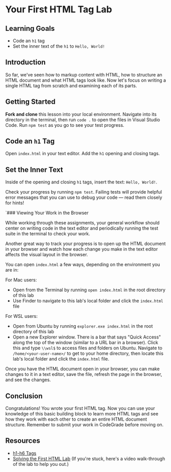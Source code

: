 # Your First HTML Tag Lab

## Learning Goals

- Code an `h1` tag
- Set the inner text of the `h1` to `Hello, World!`

## Introduction

So far, we've seen how to markup content with HTML, how to structure an HTML
document and what HTML tags look like. Now let's focus on writing a single HTML
tag from scratch and examining each of its parts.

## Getting Started

**Fork and clone** this lesson into your local environment. Navigate into its
directory in the terminal, then run `code .` to open the files in Visual Studio
Code. Run `npm test` as you go to see your test progress.

## Code an `h1` Tag

Open `index.html` in your text editor. Add the `h1` opening and closing tags.

## Set the Inner Text

Inside of the opening and closing `h1` tags, insert the text: `Hello, World!`.

Check your progress by running `npm test`. Failing tests will provide helpful
error messages that you can use to debug your code — read them closely for
hints!

`### Viewing Your Work in the Browser

While working through these assignments, your general workflow should center on
writing code in the text editor and periodically running the test suite in the
terminal to check your work.

Another great way to track your progress is to open up the HTML document in your
browser and watch how each change you make in the text editor affects the visual
layout in the browser.

You can open `index.html` a few ways, depending on the environment you are in:

For Mac users:

- Open from the Terminal by running `open index.html` in the root directory of
  this lab
- Use Finder to navigate to this lab's local folder and click the `index.html`
  file

For WSL users:

- Open from Ubuntu by running `explorer.exe index.html` in the root directory of
  this lab
- Open a new Explorer window. There is a bar that says "Quick Access" along the
  top of the window (similar to a URL bar in a browser). Click this and type
  `\\wsl$` to access files and folders on Ubuntu. Navigate to
  `/home/<your-user-name>/` to get to your home directory, then locate this
  lab's local folder and click the `index.html` file.

Once you have the HTML document open in your browser, you can make changes to it
in a text editor, save the file, refresh the page in the browser, and see the
changes.

## Conclusion

Congratulations! You wrote your first HTML tag. Now you can use your knowledge
of this basic building block to learn more HTML tags and see how they work with
each other to create an entire HTML document structure. Remember to submit your
work in CodeGrade before moving on.

## Resources

- [h1-h6 Tags](https://www.w3schools.com/tags/tag_hn.asp)
- [Solving the First HTML Lab](https://www.youtube.com/watch?v=Jc0HIoTLxe4) (If
  you're stuck, here's a video walk-through of the lab to help you out.)

